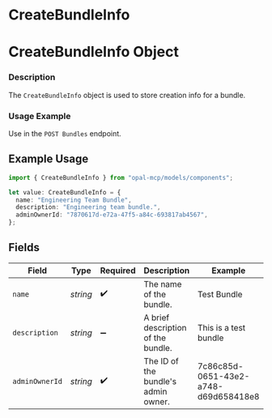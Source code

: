 # CreateBundleInfo

# CreateBundleInfo Object
### Description
The `CreateBundleInfo` object is used to store creation info for a bundle.

### Usage Example
Use in the `POST Bundles` endpoint.

## Example Usage

```typescript
import { CreateBundleInfo } from "opal-mcp/models/components";

let value: CreateBundleInfo = {
  name: "Engineering Team Bundle",
  description: "Engineering team bundle.",
  adminOwnerId: "7870617d-e72a-47f5-a84c-693817ab4567",
};
```

## Fields

| Field                                | Type                                 | Required                             | Description                          | Example                              |
| ------------------------------------ | ------------------------------------ | ------------------------------------ | ------------------------------------ | ------------------------------------ |
| `name`                               | *string*                             | :heavy_check_mark:                   | The name of the bundle.              | Test Bundle                          |
| `description`                        | *string*                             | :heavy_minus_sign:                   | A brief description of the bundle.   | This is a test bundle                |
| `adminOwnerId`                       | *string*                             | :heavy_check_mark:                   | The ID of the bundle's admin owner.  | 7c86c85d-0651-43e2-a748-d69d658418e8 |